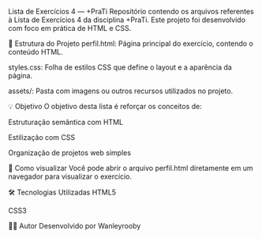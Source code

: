Lista de Exercícios 4 — +PraTi
Repositório contendo os arquivos referentes à Lista de Exercícios 4 da disciplina +PraTi. Este projeto foi desenvolvido com foco em prática de HTML e CSS.

📁 Estrutura do Projeto
perfil.html: Página principal do exercício, contendo o conteúdo HTML.

styles.css: Folha de estilos CSS que define o layout e a aparência da página.

assets/: Pasta com imagens ou outros recursos utilizados no projeto.

💡 Objetivo
O objetivo desta lista é reforçar os conceitos de:

Estruturação semântica com HTML

Estilização com CSS

Organização de projetos web simples

🚀 Como visualizar
Você pode abrir o arquivo perfil.html diretamente em um navegador para visualizar o exercício.

🛠 Tecnologias Utilizadas
HTML5

CSS3

🧑‍💻 Autor
Desenvolvido por Wanleyrooby
